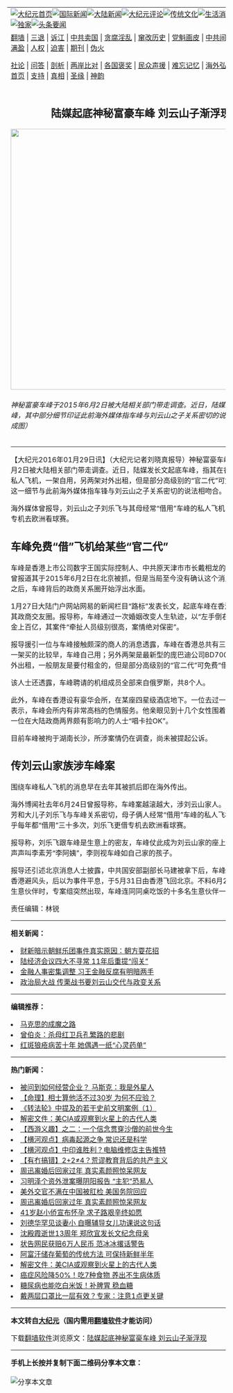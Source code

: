 <a name="1" id="1" target="_blank"></a><span id="1"></span>
<table align=center border="0"><tr><td colspan="2" VALIGN=TOP><a href="https://github.com/qbshnk333/djy/blob/master/gb/nf1351518.md#1"><img src="https://raw.githubusercontent.com/qbshnk333/www/master/t/djy/1.jpg" title="大纪元首页" alt="大纪元首页"></a><a href="https://github.com/qbshnk333/djy/blob/master/gb/n24hr.md#1"><img src="https://raw.githubusercontent.com/qbshnk333/www/master/t/djy/3.jpg" title="国际新闻" alt="国际新闻"></a><a href="https://github.com/qbshnk333/djy/blob/master/gb/nsc413.md#1"><img src="https://raw.githubusercontent.com/qbshnk333/www/master/t/djy/4.jpg" title="大陆新闻" alt="大陆新闻"></a><a href="https://github.com/qbshnk333/djy/blob/master/gb/news392.md#1"><img src="https://raw.githubusercontent.com/qbshnk333/www/master/t/djy/5.jpg" title="大纪元评论" alt="大纪元评论"></a><a href="https://github.com/qbshnk333/djy/blob/master/gb/news2007.md#1"><img src="https://raw.githubusercontent.com/qbshnk333/www/master/t/djy/6.jpg" title="传统文化" alt="传统文化"></a><a href="https://github.com/qbshnk333/djy/blob/master/gb/news2008.md#1"><img src="https://raw.githubusercontent.com/qbshnk333/www/master/t/djy/7.jpg" title="生活消费" alt="生活消费"></a><a href="https://github.com/qbshnk333/djy/blob/master/gb/ncyule.md#1"><img src="https://raw.githubusercontent.com/qbshnk333/www/master/t/djy/8.jpg" title="娱乐休闲" alt="娱乐休闲"></a><a href="https://github.com/qbshnk333/djy/blob/master/gb/nsc1002.md#1"><img src="https://raw.githubusercontent.com/qbshnk333/www/master/t/djy/9.jpg" title="健康" alt="健康"></a><a href="https://github.com/qbshnk333/djy/blob/master/gb/nf6092.md#1"><img src="https://raw.githubusercontent.com/qbshnk333/www/master/t/djy/10a.jpg" title="独家" alt="独家"></a><a href="https://github.com/qbshnk333/djy/blob/master/gb/nf4514.md#1"><img src="https://raw.githubusercontent.com/qbshnk333/www/master/t/djy/12a.jpg" title="头条要闻" alt="头条要闻"></a></td></tr>
<tr><td colspan="2" VALIGN=TOP><a target="_blank" href="https://github.com/qbshnk333/www/blob/master/README.md?zsrh#1">翻墙</a> | <a target="_blank" href="https://github.com/qbshnk333/djy/blob/master/gb/nf5657.md#1">三退</a> | <a target="_blank" href="https://github.com/qbshnk333/djy/blob/master/gb/nf6124.md#1">诉江</a> | <a target="_blank" href="https://github.com/qbshnk333/djy/blob/master/gb/nf1176117.md#1">中共卖国</a> | <a target="_blank" href="https://github.com/qbshnk333/djy/blob/master/gb/nf5773.md#1">贪腐淫乱</a> | <a target="_blank" href="https://github.com/qbshnk333/djy/blob/master/gb/nf1176115.md#1">窜改历史</a> | <a target="_blank" href="https://github.com/qbshnk333/djy/blob/master/gb/nf1176107.md#1">党魁画皮</a> | <a target="_blank" href="https://github.com/qbshnk333/djy/blob/master/gb/nf1320400.md#1">中共间谍</a> | <a target="_blank" href="https://github.com/qbshnk333/djy/blob/master/gb/nf1176114.md#1">破坏传统</a> | <a target="_blank" href="https://github.com/qbshnk333/ntdtv/blob/master/gb/prog447_1.md#1">恶贯满盈</a> | <a target="_blank" href="https://github.com/qbshnk333/djy/blob/master/gb/ncid278.md#1">人权</a> | <a target="_blank" href="https://github.com/qbshnk333/djy/blob/master/gb/nf1176111.md#1">迫害</a> | <a target="_blank" href="https://gitlab.com/szzdlab/mh-qikan/blob/master/README.md#1">期刊</a> | <a target="_blank" href="https://github.com/qbshnk333/djy/blob/master/gb/nf5562.md#1">伪火</a></p><p><a target="_blank" href="https://github.com/qbshnk333/djy/blob/master/gb/9p.md#1">社论</a> | <a target="_blank" href="https://github.com/qbshnk333/djy/blob/master/gb/nf4378.md#1">问答</a> | <a target="_blank" href="https://github.com/qbshnk333/djy/blob/master/gb/nf5792.md#1">剖析</a> | <a target="_blank" href="https://github.com/qbshnk333/djy/blob/master/gb/nf5735.md#1">两岸比对</a> | <a target="_blank" href="https://github.com/qbshnk333/djy/blob/master/gb/nf6119.md#1">各国褒奖</a> | <a target="_blank" href="https://github.com/qbshnk333/djy/blob/master/gb/nf6120.md#1">民众声援</a> | <a target="_blank" href="https://github.com/qbshnk333/djy/blob/master/gb/nf1188594.md#1">难忘记忆</a> | <a target="_blank" href="https://github.com/qbshnk333/djy/blob/master/gb/nf3180.md#1">海外弘传</a> | <a target="_blank" href="https://github.com/qbshnk333/djy/blob/master/gb/nf5410.md#1">万人上访</a> | <a target="_blank" href="https://github.com/qbshnk333/www/blob/master/README.md?zsrh#1">平台首页</a> | <a target="_blank" href="https://github.com/qbshnk333/djy/blob/master/gb/nf4386.md#1">支持</a> | <a target="_blank" href="https://github.com/qbshnk333/djy/blob/master/gb/nf4389.md#1">真相</a> | <a target="_blank" href="https://github.com/qbshnk333/djy/blob/master/gb/nf5790.md#1">圣缘</a> | <a target="_blank" href="https://github.com/qbshnk333/djy/blob/master/gb/nf4786.md#1">神韵</a></td></tr>
<tr><td VALIGN=TOP width="626"><h2 align=center>陆媒起底神秘富豪车峰 刘云山子渐浮现</h2>
<img width="600" src="https://i.epochtimes.com/assets/uploads/2016/01/1508311622372382.jpg" />
<h6>神秘富豪车峰于2015年6月2日被大陆相关部门带走调查。近日，陆媒发长文起底车峰，其中部分细节印证此前海外媒体指车峰与刘云山之子关系密切的说法。（大纪元合成图）
</h6>
<hr>
	<p>【大纪元2016年01月29日讯】（大纪元记者刘晓真报导）神秘富豪<ahref="https://github.com/qbshnk333/djy/blob/master/gb/tag/%E8%BD%A6%E5%B3%B0.md#1">车峰</a>于2015年6月2日被大陆相关部门带走调查。近日，陆媒发长文起底车峰，指其在香港共有三架私人飞机，一架自用，另两架对外出租，但是部分高级别的“官二代”可免费“借用”。这一细节与此前海外媒体指车锋与刘云山之子关系密切的说法相吻合。</p>
<p>海外媒体曾报导，刘云山之子<ahref="https://github.com/qbshnk333/djy/blob/master/gb/tag/%E5%88%98%E4%B9%90%E9%A3%9E.md#1">刘乐飞</a>与其母经常“借用”<ahref="https://github.com/qbshnk333/djy/blob/master/gb/tag/%E8%BD%A6%E5%B3%B0.md#1">车峰</a>的私人飞机，刘乐飞更借专机去欧洲看球赛。</p>
<p><h2>车峰免费“借”飞机给某些“官二代”</h2>
<p>车峰是香港上市公司数字王国实际控制人、中共原天津市市长戴相龙的女婿。财新网曾报道其于2015年6月2日在北京被抓，但是当局至今没有确认这个消息。陆媒报道之后，车峰背后的政商关系圈开始浮出水面。</p>
<p>1月27日大陆门户网站网易的新闻栏目“路标”发表长文，起底车峰在香港的发迹史和其政商交友圈。报导称，车峰通过一次婚姻改变人生轨迹，以“左手倒右手”的方式攫金上百亿，其案件“牵扯人员级别很高，案情绝对保密”。</p>
<p>报导援引一位与车峰接触颇深的商人的消息透露，车峰在香港总共有三架私人飞机，一架买的比较早，车峰自己用；另外两架是最新型的庞巴迪公司BD700私人专机，对外出租，一般朋友是要付租金的，但是部分高级别的“官二代”可免费“借用”。</p>
<p>该人士还透露，车峰聘请的机组成员全部来自俄罗斯，共8个人。</p>
<p>此外，车峰在香港设有豪华会所，在某座四星级酒店地下。一位去过一次的匿名商人表示，车峰会所内有非常高档的色情服务。他亲眼见到十几个女性围着车峰的朋友、一位在大陆政商两界颇有影响力的人士“唱卡拉OK”。</p>
<p>目前车峰被拘于湖南长沙，所涉案情仍在调查，尚未被提起公诉。</p>
<p><h2>传刘云山家族涉车峰案</h2>
<p>围绕车峰私人飞机的消息早在去年其被抓后即在海外传出。</p>
<p>海外博闻社去年6月24日曾报导称，车峰案越滚越大，涉刘云山家人。刘的太太李素芳和大儿子<ahref="https://github.com/qbshnk333/djy/blob/master/gb/tag/%E5%88%98%E4%B9%90%E9%A3%9E.md#1">刘乐飞</a>与车峰关系密切，母子俩人经常“借用”车峰的私人飞机，其中李几乎每年都“借用”三十多次，刘乐飞更借专机去欧洲看球赛。</p>
<p>报导称，刘乐飞跟车峰是生意上的密友，车峰仗此成为刘云山家的座上客，车峰口口声声叫李素芳“李阿姨”，李则视车峰如自己家的孩子。</p>
<p>报导还引述北京消息人士披露，中共国安部副部长马建被拿下后，车峰自知不妙躲到香港避风头，后以为事件平息，于5月31日由香港飞回北京。不料6月2日在北京宴请生意伙伴时，专案组突然出现，车峰连同同桌吃饭的十多名生意伙伴一起被带走。＃</p>
<p>责任编辑：林锐</p>
	
<hr>


<strong>相关新闻：</strong>
<li><a href="https://github.com/qbshnk333/djy/blob/master/gb/15/12/19/n4599347.md#1">财新暗示朝鲜乐团事件真实原因：朝方耍花招</a></li>
<li><a href="https://github.com/qbshnk333/djy/blob/master/gb/15/12/23/n4601949.md#1">陆经济会议四大不寻常 11年后重提“闯关”</a></li>
<li><a href="https://github.com/qbshnk333/djy/blob/master/gb/15/12/31/n4607399.md#1">金融人事密集调整 习王金融反腐有明暗两手</a></li>
<li><a href="https://github.com/qbshnk333/djy/blob/master/gb/16/1/16/n4617931.md#1">政治局大战 传栗战书要刘云山交代与政变关系</a></li>
<hr>


<strong>编辑推荐：</strong>
<li><a href="https://github.com/qbshnk333/djy/blob/master/gb/10/11/7/n3077476.md?dfh#1" target="_blank">马克思的成魔之路</a></li><li><a href="https://github.com/tsiac2612/djy/blob/master/gb/18/11/7/n10834918.md#1" target="_blank">曾伯炎：杀母红卫兵孔繁路的悲剧</a></li><li><a href="https://github.com/tsiac2612/djy/blob/master/gb/19/1/22/n10994483.md#1" target="_blank">红斑狼疮病苦十年 她偶遇一纸“心灵药单”</a></li>
<hr>

<strong>热门新闻：</strong>
<li><a href="https://github.com/qbshnk333/djy/blob/master/gb/21/2/16/n12755606.md#1">被问到如何经营企业？ 马斯克：我是外星人</a></li>
<li><a href="https://github.com/qbshnk333/djy/blob/master/gb/20/12/30/n12653772.md#1">【命理】相士算他活不过30岁 为何不应验？</a></li>
<li><a href="https://github.com/qbshnk333/djy/blob/master/gb/21/2/16/n12756200.md#1">《转法轮》中提及的若干史前文明案例（1）</a></li>
<li><a href="https://github.com/qbshnk333/djy/blob/master/gb/21/2/19/n12762219.md#1">解密文件：美CIA或观察到火星上的古代人类</a></li>
<li><a href="https://github.com/qbshnk333/djy/blob/master/gb/18/3/8/n10200680.md#1">【西游义趣】之二：一个信念贯穿沙僧的前世今生</a></li>
<li><a href="https://github.com/qbshnk333/djy/blob/master/gb/21/2/20/n12763659.md#1">【横河观点】病毒起源之争 常识还是科学</a></li>
<li><a href="https://github.com/qbshnk333/djy/blob/master/gb/21/2/21/n12764958.md#1">【横河观点】中印谁胜利？电脑维修店主告推特</a></li>
<li><a href="https://github.com/qbshnk333/djy/blob/master/gb/21/2/20/n12763590.md#1">【有冇搞错】2+2≠4？荒谬教育背后的共产主义</a></li>
<li><a href="https://github.com/qbshnk333/djy/blob/master/gb/21/2/18/n12760790.md#1">周迅离婚后回家过年 真实素颜照惊呆网友</a></li>
<li><a href="https://github.com/qbshnk333/djy/blob/master/gb/21/2/19/n12763070.md#1">习明泽个资外泄案曝阴阳报告 “主犯”恐易人</a></li>
<li><a href="https://github.com/qbshnk333/djy/blob/master/gb/21/2/19/n12763125.md#1">美外交官不满在中国被肛检 美国务院回应</a></li>
<li><a href="https://github.com/qbshnk333/djy/blob/master/gb/21/2/18/n12760790.md#1">周迅离婚后回家过年 真实素颜照惊呆网友</a></li>
<li><a href="https://github.com/qbshnk333/djy/blob/master/gb/21/2/19/n12761987.md#1">41岁赵小侨宣布怀孕 求子路艰辛终如愿</a></li>
<li><a href="https://github.com/qbshnk333/djy/blob/master/gb/21/2/18/n12760556.md#1">刘德华罕见谈妻小 自曝辅导女儿功课说这句话</a></li>
<li><a href="https://github.com/qbshnk333/djy/blob/master/gb/21/2/19/n12763516.md#1">沈殿霞逝世13周年 郑欣宜发长文纪念母亲</a></li>
<li><a href="https://github.com/qbshnk333/djy/blob/master/gb/21/2/18/n12760935.md#1">状告网民获赔6万人民币 范冰冰撂话警告</a></li>
<li><a href="https://github.com/qbshnk333/djy/blob/master/gb/21/2/18/n12759689.md#1">阿富汗储存葡萄的传统方法 可保持新鲜半年</a></li>
<li><a href="https://github.com/qbshnk333/djy/blob/master/gb/21/2/19/n12762219.md#1">解密文件：美CIA或观察到火星上的古代人类</a></li>
<li><a href="https://github.com/qbshnk333/djy/blob/master/gb/21/2/19/n12762882.md#1">癌症风险降50%！吃7种食物 养出不生病体质</a></li>
<li><a href="https://github.com/qbshnk333/djy/blob/master/gb/21/2/16/n12755049.md#1">糖尿病也能吃白米饭！补脾胃 稳血糖</a></li>
<li><a href="https://github.com/qbshnk333/djy/blob/master/gb/21/2/17/n12758505.md#1">戴两层口罩比一层有效？专家：注意1点更关键</a></li>
<hr>

<strong>本文转自<a href="https://www.epochtimes.com">大纪元</a>（国内需用<a href="https://github.com/qbshnk333/www/blob/master/README.md#8">翻墙软件</a>才能访问）</strong><p>下载<a href="https://github.com/qbshnk333/www/blob/master/README.md#8">翻墙软件</a>浏览原文：<a href="https://www.epochtimes.com/gb/16/1/29/n4628456.htm">陆媒起底神秘富豪车峰 刘云山子渐浮现</a></p><hr>

<strong>手机上长按并复制下面二维码分享本文章：</strong><br><br><img src="https://chart.apis.google.com/chart?cht=qr&chs=240x240&choe=UTF-8&chld=M|2&chl=https://github.com/qbshnk333/djy/blob/master/gb/16/1/29/n4628456.md%231" title="分享本文章"></td><td VALIGN=TOP><a href="https://github.com/qbshnk333/djy/blob/master/gb/16/1/21/n4622075.md?dfh#1" target="_blank"><img src="https://raw.githubusercontent.com/qbshnk333/djy/master/gb/300/wei-f1.jpg" title="中共的伪火骗局"  alt="中共的伪火骗局"></a><br><a href="https://github.com/qbshnk333/www/blob/master/README.md?dfh#9" target="_blank"><img src="https://raw.githubusercontent.com/qbshnk333/djy/master/gb/300/yong-h.jpg" title="永恒的见证"  alt="永恒的见证"></a><br><a href="https://github.com/qbshnk333/djy/blob/master/gb/13/9/29/n3974789.md?dfh#1" target="_blank"><img src="https://raw.githubusercontent.com/qbshnk333/djy/master/gb/300/shang-lnz.jpg" title="善良女子被中共投男牢"  alt="善良女子被中共投男牢"></a><br><a href="https://github.com/qbshnk333/djy/blob/master/gb/16/3/16/n4663449.md?dfh#1" target="_blank"><img src="https://raw.githubusercontent.com/qbshnk333/djy/master/gb/300/huo-z3.jpg" title="警卫目击活摘器官"  alt="警卫目击活摘器官"></a><br><a href="https://github.com/qbshnk333/djy/blob/master/gb/16/8/7/n8177641.md?dfh#1" target="_blank"><img src="https://raw.githubusercontent.com/qbshnk333/djy/master/gb/300/huo-z4.jpg" title="证人描述活摘恐怖"  alt="证人描述活摘恐怖"></a><br><a href="https://github.com/qbshnk333/djy/blob/master/gb/10/4/19/n2881569.md?dfh#1" target="_blank"><img src="https://raw.githubusercontent.com/qbshnk333/djy/master/gb/300/huo-z1.jpg" title="揭开活摘器官黑幕"  alt="揭开活摘器官黑幕"></a><br><a href="https://github.com/qbshnk333/djy/blob/master/gb/10/11/7/n3077476.md?dfh#1" target="_blank"><img src="https://raw.githubusercontent.com/qbshnk333/djy/master/gb/300/ma-ks.jpg" title="马克思的成魔之路"  alt="马克思的成魔之路"></a><br><a href="https://github.com/qbshnk333/djy/blob/master/gb/14/6/9/n4173977.md?dfh#1" target="_blank"><img src="https://raw.githubusercontent.com/qbshnk333/djy/master/gb/300/chang-zs.jpg" title="藏字石 蕴天机"  alt="藏字石 蕴天机"></a><br><a href="https://github.com/qbshnk333/djy/blob/master/gb/18/5/10/n10381511.md?dfh#1" target="_blank"><img src="https://raw.githubusercontent.com/qbshnk333/djy/master/gb/300/st1.jpg" title="关注3亿人三退"  alt="关注3亿人三退"></a><br><a href="https://github.com/qbshnk333/djy/blob/master/gb/18/3/21/n10237682.md?dfh#1" target="_blank"><img src="https://raw.githubusercontent.com/qbshnk333/djy/master/gb/300/jie-t.jpg" title="解体中共复兴中华"  alt="解体中共复兴中华"></a><br><a href="https://github.com/qbshnk333/djy/blob/master/gb/9/2/9/n2422991.md?dfh#1" target="_blank"><img src="https://raw.githubusercontent.com/qbshnk333/djy/master/gb/300/gao-zs.jpg" title="中共迫害良心律师"  alt="中共迫害良心律师"></a><br><a href="https://github.com/qbshnk333/djy/blob/master/gb/18/12/9/n10900044.md?dfh#1" target="_blank"><img src="https://raw.githubusercontent.com/qbshnk333/djy/master/gb/300/sj1.jpg" title="303万人举报江泽民"  alt="303万人举报江泽民"></a><br><a href="https://github.com/qbshnk333/djy/blob/master/gb/18/8/28/n10672014.md?dfh#1" target="_blank"><img src="https://raw.githubusercontent.com/qbshnk333/djy/master/gb/300/sj2.jpg" title="这些官员为何起诉江泽民"  alt="这些官员为何起诉江泽民"></a><br><a href="https://github.com/qbshnk333/djy/blob/master/gb/8/12/18/n2367165.md?dfh#1" target="_blank"><img src="https://raw.githubusercontent.com/qbshnk333/djy/master/gb/300/liangan.jpg" title="海峡两岸的强烈对比"  alt="海峡两岸的强烈对比"></a><br><a href="https://github.com/qbshnk333/djy/blob/master/gb/15/12/10/n4593139.md?dfh#1" target="_blank"><img src="https://raw.githubusercontent.com/qbshnk333/djy/master/gb/300/jia-ndzl.jpg" title="加拿大总理的贺信"  alt="加拿大总理的贺信"></a><br><a href="https://github.com/qbshnk333/djy/blob/master/gb/11/6/17/n3289382.md?dfh#1" target="_blank"><img src="https://raw.githubusercontent.com/qbshnk333/djy/master/gb/300/xiao-wd.jpg" title="探寻真相兼听则明"  alt="探寻真相兼听则明"></a><br><a href="https://github.com/qbshnk333/djy/blob/master/gb/18/10/27/n10812623.md?dfh#1" target="_blank"><img src="https://raw.githubusercontent.com/qbshnk333/djy/master/gb/300/yindu.jpg" title="印度媒体报道东方"  alt="印度媒体报道东方"></a><br><a href="https://github.com/qbshnk333/djy/blob/master/gb/18/6/9/n10469652.md?dfh#1" target="_blank"><img src="https://raw.githubusercontent.com/qbshnk333/djy/master/gb/300/xie-j.jpg" title="不一样的海外校园"  alt="不一样的海外校园"></a><br><a href="https://github.com/qbshnk333/djy/blob/master/gb/7/4/5/n1669415.md?dfh#1" target="_blank"><img src="https://raw.githubusercontent.com/qbshnk333/djy/master/gb/300/li-up.jpg" title="从大师到徒弟的传奇"  alt="从大师到徒弟的传奇"></a><br><a href="https://github.com/qbshnk333/djy/blob/master/gb/17/5/26/n9191512.md?dfh#1" target="_blank"><img src="https://raw.githubusercontent.com/qbshnk333/djy/master/gb/300/zfl2.jpg" title="亿万人与东方一本奇书"  alt="亿万人与东方一本奇书"></a><br><a href="https://github.com/qbshnk333/djy/blob/master/gb/13/11/27/n4020290.md?dfh#1" target="_blank"><img src="https://raw.githubusercontent.com/qbshnk333/djy/master/gb/300/zhen-h.jpg" title="大陆见不到的震撼场面"  alt="大陆见不到的震撼场面"></a><br><a href="https://github.com/qbshnk333/djy/blob/master/gb/15/7/17/n4482910.md?dfh#1" target="_blank"><img src="https://raw.githubusercontent.com/qbshnk333/djy/master/gb/300/dalu-sk.jpg" title="人心向善 大陆当初盛况"  alt="人心向善 大陆当初盛况"></a><br><a href="https://github.com/qbshnk333/djy/blob/master/gb/19/1/5/n10955468.md?dfh#1" target="_blank"><img src="https://raw.githubusercontent.com/qbshnk333/djy/master/gb/300/zfl1.jpg" title="追寻真理 这书讲什么"  alt="追寻真理 这书讲什么"></a><br><a href="https://github.com/qbshnk333/www/blob/master/README.md?dfh#1" target="_blank"><img src="https://raw.githubusercontent.com/qbshnk333/djy/master/gb/300/fq1.jpg" title="下载免费翻墙软件"  alt="下载免费翻墙软件"></a><br></td></tr></table>
